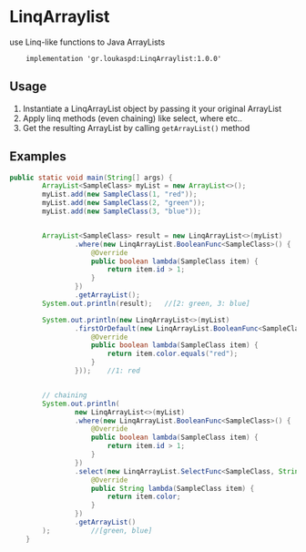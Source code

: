 # LinqArraylist

use Linq-like functions to Java ArrayLists


```
    implementation 'gr.loukaspd:LinqArraylist:1.0.0'
```

## Usage
1. Instantiate a LinqArrayList object by passing it your original ArrayList
2. Apply linq methods (even chaining) like select, where etc..
3. Get the resulting ArrayList by calling `getArrayList()` method


## Examples

```java
public static void main(String[] args) {
        ArrayList<SampleClass> myList = new ArrayList<>();
        myList.add(new SampleClass(1, "red"));
        myList.add(new SampleClass(2, "green"));
        myList.add(new SampleClass(3, "blue"));


        ArrayList<SampleClass> result = new LinqArrayList<>(myList)
                .where(new LinqArrayList.BooleanFunc<SampleClass>() {
                    @Override
                    public boolean lambda(SampleClass item) {
                        return item.id > 1;
                    }
                })
                .getArrayList();
        System.out.println(result);   //[2: green, 3: blue]

        System.out.println(new LinqArrayList<>(myList)
                .firstOrDefault(new LinqArrayList.BooleanFunc<SampleClass>() {
                    @Override
                    public boolean lambda(SampleClass item) {
                        return item.color.equals("red");
                    }
                }));    //1: red


        // chaining
        System.out.println(
                new LinqArrayList<>(myList)
                .where(new LinqArrayList.BooleanFunc<SampleClass>() {
                    @Override
                    public boolean lambda(SampleClass item) {
                        return item.id > 1;
                    }
                })
                .select(new LinqArrayList.SelectFunc<SampleClass, String>() {
                    @Override
                    public String lambda(SampleClass item) {
                        return item.color;
                    }
                })
                .getArrayList()
        );          //[green, blue]
    }
```